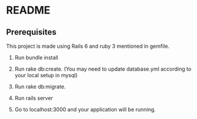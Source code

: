 # README

## Prerequisites

This project is made using Rails 6 and ruby 3 mentioned in gemfile.

1. Run bundle install

2. Run rake db:create. (You may need to update database.yml according to your local setup in mysql)

3. Run rake db:migrate.

4. Run rails server

5. Go to localhost:3000 and your application will be running.